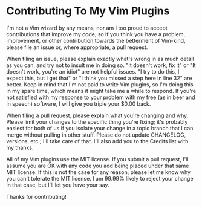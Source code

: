 # Contributing To My Vim Plugins

I'm not a Vim wizard by any means, nor am I too proud to accept
contributions that improve my code, so if you think you have a problem,
improvement, or other contribution towards the betterment of Vim-kind,
please file an issue or, where appropriate, a pull request.

When filing an issue, please explain exactly what's wrong in as much
detail as you can, and try not to insult me in doing so. "It doesn't
work, fix it" or "It doesn't work, you're an idiot" are not helpful
issues. "I try to do this, I expect this, but I get that" or "I think you
missed a step here in line 32" are better. Keep in mind that I'm not
paid to write Vim plugins, so I'm doing this in my spare time, which
means it might take me a while to respond. If you're not satisfied with
my response to your problem with my free (as in beer and in speech)
software, I will give you triple your $0.00 back.

When filing a pull request, please explain what you're changing and why.
Please limit your changes to the specific thing you're fixing; it's
probably easiest for both of us if you isolate your change in a topic
branch that I can merge without pulling in other stuff. Please do not
update CHANGELOG, versions, etc.; I'll take care of that. I'll also add
you to the Credits list with my thanks.

All of my Vim plugins use the MIT license. If you submit a pull request,
I'll assume you are OK with any code you add being placed under that
same MIT license. If this is not the case for any reason, please let me
know why you can't tolerate the MIT license. I am 99.99% likely to
reject your change in that case, but I'll let you have your say.

Thanks for contributing!
